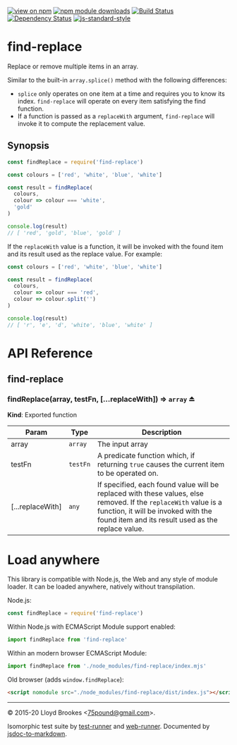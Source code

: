 [![view on npm](http://img.shields.io/npm/v/find-replace.svg)](https://www.npmjs.org/package/find-replace)
[![npm module downloads](http://img.shields.io/npm/dt/find-replace.svg)](https://www.npmjs.org/package/find-replace)
[![Build Status](https://travis-ci.org/75lb/find-replace.svg?branch=master)](https://travis-ci.org/75lb/find-replace)
[![Dependency Status](https://badgen.net/david/dep/75lb/find-replace)](https://david-dm.org/75lb/find-replace)
[![js-standard-style](https://img.shields.io/badge/code%20style-standard-brightgreen.svg)](https://github.com/feross/standard)

# find-replace

Replace or remove multiple items in an array.

Similar to the built-in `array.splice()` method with the following differences:

* `splice` only operates on one item at a time and requires you to know its index. `find-replace` will operate on every item satisfying the find function.
* If a function is passed as a `replaceWith` argument, `find-replace` will invoke it to compute the replacement value.

## Synopsis

```js
const findReplace = require('find-replace')

const colours = ['red', 'white', 'blue', 'white']

const result = findReplace(
  colours,
  colour => colour === 'white',
  'gold'
)

console.log(result)
// [ 'red', 'gold', 'blue', 'gold' ]
```

If the `replaceWith` value is a function, it will be invoked with the found item and its result used as the replace value. For example:


```js
const colours = ['red', 'white', 'blue', 'white']

const result = findReplace(
  colours,
  colour => colour === 'red',
  colour => colour.split('')
)

console.log(result)
// [ 'r', 'e', 'd', 'white', 'blue', 'white' ]
```

# API Reference

<a name="module_find-replace"></a>

## find-replace
<a name="exp_module_find-replace--findReplace"></a>

### findReplace(array, testFn, [...replaceWith]) ⇒ <code>array</code> ⏏
**Kind**: Exported function  

| Param | Type | Description |
| --- | --- | --- |
| array | <code>array</code> | The input array |
| testFn | <code>testFn</code> | A predicate function which, if returning `true` causes the current item to be operated on. |
| [...replaceWith] | <code>any</code> | If specified, each found value will be replaced with these values, else removed. If the `replaceWith` value is a function, it will be invoked with the found item and its result used as the replace value. |


# Load anywhere

This library is compatible with Node.js, the Web and any style of module loader. It can be loaded anywhere, natively without transpilation.

Node.js:

```js
const findReplace = require('find-replace')
```

Within Node.js with ECMAScript Module support enabled:

```js
import findReplace from 'find-replace'
```

Within an modern browser ECMAScript Module:

```js
import findReplace from './node_modules/find-replace/index.mjs'
```

Old browser (adds `window.findReplace`):

```html
<script nomodule src="./node_modules/find-replace/dist/index.js"></script>
```

* * *

&copy; 2015-20 Lloyd Brookes \<75pound@gmail.com\>.

Isomorphic test suite by [test-runner](https://github.com/test-runner-js/test-runner) and [web-runner](https://github.com/test-runner-js/web-runner). Documented by [jsdoc-to-markdown](https://github.com/jsdoc2md/jsdoc-to-markdown).
